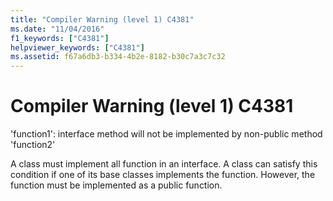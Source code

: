 ```yaml
---
title: "Compiler Warning (level 1) C4381"
ms.date: "11/04/2016"
f1_keywords: ["C4381"]
helpviewer_keywords: ["C4381"]
ms.assetid: f67a6db3-b334-4b2e-8182-b30c7a3c7c32
---
```

# Compiler Warning (level 1) C4381

'function1': interface method will not be implemented by non-public method 'function2'

A class must implement all function in an interface. A class can satisfy this condition if one of its base classes implements the function. However, the function must be implemented as a public function.